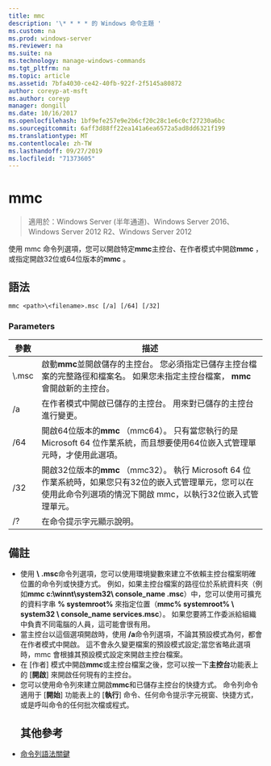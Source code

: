 ```yaml
---
title: mmc
description: '\* * * * 的 Windows 命令主題 '
ms.custom: na
ms.prod: windows-server
ms.reviewer: na
ms.suite: na
ms.technology: manage-windows-commands
ms.tgt_pltfrm: na
ms.topic: article
ms.assetid: 7bfa4030-ce42-40fb-922f-2f5145a80872
author: coreyp-at-msft
ms.author: coreyp
manager: dongill
ms.date: 10/16/2017
ms.openlocfilehash: 1bf9efe257e9e2b6cf20c28c1e6c0cf27230a6bc
ms.sourcegitcommit: 6aff3d88ff22ea141a6ea6572a5ad8dd6321f199
ms.translationtype: MT
ms.contentlocale: zh-TW
ms.lasthandoff: 09/27/2019
ms.locfileid: "71373605"
---
```

# <a name="mmc"></a>mmc

>適用於：Windows Server (半年通道)、Windows Server 2016、Windows Server 2012 R2、Windows Server 2012

使用 mmc 命令列選項，您可以開啟特定**mmc**主控台、在作者模式中開啟**mmc** ，或指定開啟32位或64位版本的**mmc** 。
## <a name="syntax"></a>語法
```
mmc <path>\<filename>.msc [/a] [/64] [/32]
```
### <a name="parameters"></a>Parameters

|       參數        |                                                                                                 描述                                                                                                 |
|------------------------|-------------------------------------------------------------------------------------------------------------------------------------------------------------------------------------------------------------|
| <path>\\<filename>.msc |        啟動**mmc**並開啟儲存的主控台。 您必須指定已儲存主控台檔案的完整路徑和檔案名。 如果您未指定主控台檔案， **mmc**會開啟新的主控台。         |
|           /a           |                                                               在作者模式中開啟已儲存的主控台。  用來對已儲存的主控台進行變更。                                                                |
|          /64           |                         開啟64位版本的**mmc** （mmc64）。 只有當您執行的是 Microsoft 64 位作業系統，而且想要使用64位嵌入式管理單元時，才使用此選項。                          |
|          /32           | 開啟32位版本的**mmc** （mmc32）。 執行 Microsoft 64 位作業系統時，如果您只有32位的嵌入式管理單元，您可以在使用此命令列選項的情況下開啟 mmc，以執行32位嵌入式管理單元。 |
|           /?           |                                                                                    在命令提示字元顯示說明。                                                                                     |

## <a name="remarks"></a>備註
- 使用 <path> **\\** <filename> **.msc**命令列選項，您可以使用環境變數來建立不依賴主控台檔案明確位置的命令列或快捷方式。 例如，如果主控台檔案的路徑位於系統資料夾（例如**mmc c:\winnt\system32\ console_name .msc**）中，您可以使用可擴充的資料字串 **% systemroot%** 來指定位置（**mmc% systemroot% \ system32 \ console_name services.msc**）。 如果您要將工作委派給組織中負責不同電腦的人員，這可能會很有用。
- 當主控台以這個選項開啟時，使用 **/a**命令列選項，不論其預設模式為何，都會在作者模式中開啟。 這不會永久變更檔案的預設模式設定;當您省略此選項時，mmc 會根據其預設模式設定來開啟主控台檔案。
- 在 [作者] 模式中開啟**mmc**或主控台檔案之後，您可以按一下**主控台**功能表上的 [**開啟**] 來開啟任何現有的主控台。
- 您可以使用命令列來建立開啟**mmc**和已儲存主控台的快捷方式。 命令列命令適用于 [**開始**] 功能表上的 [**執行**] 命令、任何命令提示字元視窗、快捷方式，或是呼叫命令的任何批次檔或程式。
  ## <a name="additional-references"></a>其他參考
- [命令列語法關鍵](command-line-syntax-key.md)

